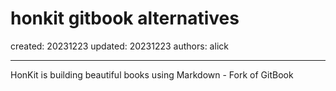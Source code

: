 # honkit gitbook alternatives

created: 20231223 updated: 20231223 authors: alick

---

HonKit is building beautiful books using Markdown - Fork of GitBook